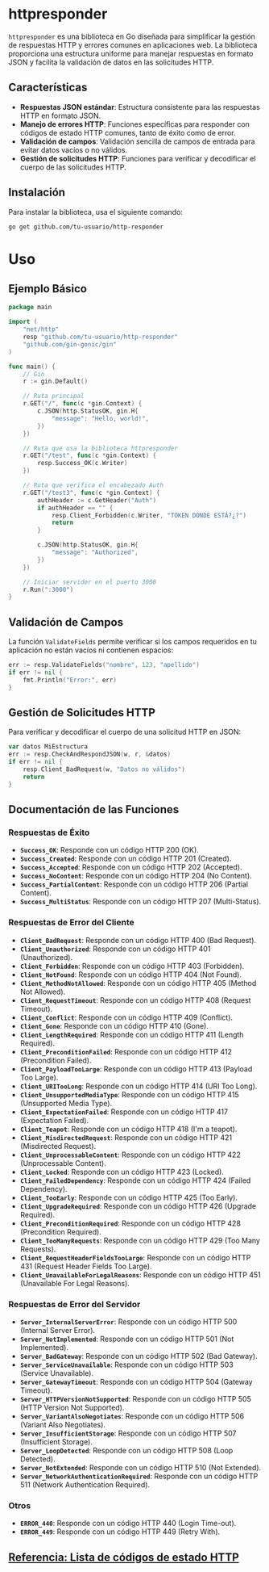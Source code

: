 # httpresponder

`httpresponder` es una biblioteca en Go diseñada para simplificar la gestión de respuestas HTTP y errores comunes en aplicaciones web. La biblioteca proporciona una estructura uniforme para manejar respuestas en formato JSON y facilita la validación de datos en las solicitudes HTTP.

## Características

- **Respuestas JSON estándar**: Estructura consistente para las respuestas HTTP en formato JSON.
- **Manejo de errores HTTP**: Funciones específicas para responder con códigos de estado HTTP comunes, tanto de éxito como de error.
- **Validación de campos**: Validación sencilla de campos de entrada para evitar datos vacíos o no válidos.
- **Gestión de solicitudes HTTP**: Funciones para verificar y decodificar el cuerpo de las solicitudes HTTP.

## Instalación

Para instalar la biblioteca, usa el siguiente comando:

```bash
go get github.com/tu-usuario/http-responder
```
# Uso

## Ejemplo Básico

```go
package main

import (
	"net/http"
	resp "github.com/tu-usuario/http-responder"
	"github.com/gin-gonic/gin"
)

func main() {
	// Gin
	r := gin.Default()

	// Ruta principal
	r.GET("/", func(c *gin.Context) {
		c.JSON(http.StatusOK, gin.H{
			"message": "Hello, world!",
		})
	})

	// Ruta que usa la biblioteca httpresponder
	r.GET("/test", func(c *gin.Context) {
		resp.Success_OK(c.Writer)
	})

	// Ruta que verifica el encabezado Auth
	r.GET("/test3", func(c *gin.Context) {
		authHeader := c.GetHeader("Auth")
		if authHeader == "" {
			resp.Client_Forbidden(c.Writer, "TOKEN DONDE ESTÁ?¿?")
			return
		}

		c.JSON(http.StatusOK, gin.H{
			"message": "Authorized",
		})
	})

	// Iniciar servidor en el puerto 3000
	r.Run(":3000")
}
```

## Validación de Campos

La función `ValidateFields` permite verificar si los campos requeridos en tu aplicación no están vacíos ni contienen espacios:

```go
err := resp.ValidateFields("nombre", 123, "apellido")
if err != nil {
	fmt.Println("Error:", err)
}
```

## Gestión de Solicitudes HTTP

Para verificar y decodificar el cuerpo de una solicitud HTTP en JSON:

```go
var datos MiEstructura
err := resp.CheckAndRespondJSON(w, r, &datos)
if err != nil {
	resp.Client_BadRequest(w, "Datos no válidos")
	return
}
```

## Documentación de las Funciones

### Respuestas de Éxito

- **`Success_OK`**: Responde con un código HTTP 200 (OK).
- **`Success_Created`**: Responde con un código HTTP 201 (Created).
- **`Success_Accepted`**: Responde con un código HTTP 202 (Accepted).
- **`Success_NoContent`**: Responde con un código HTTP 204 (No Content).
- **`Success_PartialContent`**: Responde con un código HTTP 206 (Partial Content).
- **`Success_MultiStatus`**: Responde con un código HTTP 207 (Multi-Status).

### Respuestas de Error del Cliente

- **`Client_BadRequest`**: Responde con un código HTTP 400 (Bad Request).
- **`Client_Unauthorized`**: Responde con un código HTTP 401 (Unauthorized).
- **`Client_Forbidden`**: Responde con un código HTTP 403 (Forbidden).
- **`Client_NotFound`**: Responde con un código HTTP 404 (Not Found).
- **`Client_MethodNotAllowed`**: Responde con un código HTTP 405 (Method Not Allowed).
- **`Client_RequestTimeout`**: Responde con un código HTTP 408 (Request Timeout).
- **`Client_Conflict`**: Responde con un código HTTP 409 (Conflict).
- **`Client_Gone`**: Responde con un código HTTP 410 (Gone).
- **`Client_LengthRequired`**: Responde con un código HTTP 411 (Length Required).
- **`Client_PreconditionFailed`**: Responde con un código HTTP 412 (Precondition Failed).
- **`Client_PayloadTooLarge`**: Responde con un código HTTP 413 (Payload Too Large).
- **`Client_URITooLong`**: Responde con un código HTTP 414 (URI Too Long).
- **`Client_UnsupportedMediaType`**: Responde con un código HTTP 415 (Unsupported Media Type).
- **`Client_ExpectationFailed`**: Responde con un código HTTP 417 (Expectation Failed).
- **`Client_Teapot`**: Responde con un código HTTP 418 (I'm a teapot).
- **`Client_MisdirectedRequest`**: Responde con un código HTTP 421 (Misdirected Request).
- **`Client_UnprocessableContent`**: Responde con un código HTTP 422 (Unprocessable Content).
- **`Client_Locked`**: Responde con un código HTTP 423 (Locked).
- **`Client_FailedDependency`**: Responde con un código HTTP 424 (Failed Dependency).
- **`Client_TooEarly`**: Responde con un código HTTP 425 (Too Early).
- **`Client_UpgradeRequired`**: Responde con un código HTTP 426 (Upgrade Required).
- **`Client_PreconditionRequired`**: Responde con un código HTTP 428 (Precondition Required).
- **`Client_TooManyRequests`**: Responde con un código HTTP 429 (Too Many Requests).
- **`Client_RequestHeaderFieldsTooLarge`**: Responde con un código HTTP 431 (Request Header Fields Too Large).
- **`Client_UnavailableForLegalReasons`**: Responde con un código HTTP 451 (Unavailable For Legal Reasons).

### Respuestas de Error del Servidor

- **`Server_InternalServerError`**: Responde con un código HTTP 500 (Internal Server Error).
- **`Server_NotImplemented`**: Responde con un código HTTP 501 (Not Implemented).
- **`Server_BadGateway`**: Responde con un código HTTP 502 (Bad Gateway).
- **`Server_ServiceUnavailable`**: Responde con un código HTTP 503 (Service Unavailable).
- **`Server_GatewayTimeout`**: Responde con un código HTTP 504 (Gateway Timeout).
- **`Server_HTTPVersionNotSupported`**: Responde con un código HTTP 505 (HTTP Version Not Supported).
- **`Server_VariantAlsoNegotiates`**: Responde con un código HTTP 506 (Variant Also Negotiates).
- **`Server_InsufficientStorage`**: Responde con un código HTTP 507 (Insufficient Storage).
- **`Server_LoopDetected`**: Responde con un código HTTP 508 (Loop Detected).
- **`Server_NotExtended`**: Responde con un código HTTP 510 (Not Extended).
- **`Server_NetworkAuthenticationRequired`**: Responde con un código HTTP 511 (Network Authentication Required).

### Otros

- **`ERROR_440`**: Responde con un código HTTP 440 (Login Time-out).
- **`ERROR_449`**: Responde con un código HTTP 449 (Retry With).

## [Referencia: Lista de códigos de estado HTTP](https://en.wikipedia.org/wiki/List_of_HTTP_status_codes)

